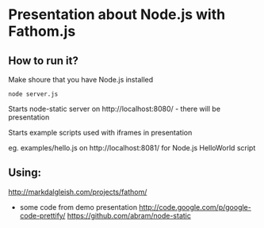Presentation about Node.js with Fathom.js
========================================


How to run it?
--------------

Make shoure that you have Node.js installed

```node server.js```

Starts node-static server on http://localhost:8080/ - there will be presentation

Starts example scripts used with iframes in presentation

eg. examples/hello.js on http://localhost:8081/ for Node.js HelloWorld script


Using:
------
http://markdalgleish.com/projects/fathom/
+ some code from demo presentation
http://code.google.com/p/google-code-prettify/
https://github.com/abram/node-static

